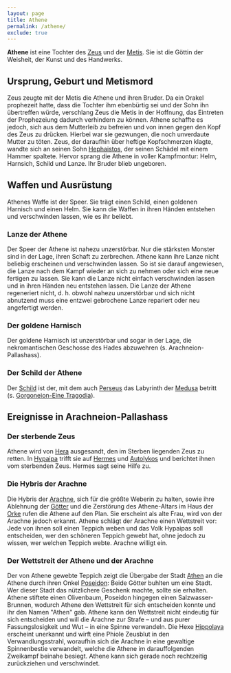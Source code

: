 ```yaml
---
layout: page
title: Athene
permalink: /athene/
exclude: true
---
```


**Athene** ist eine Tochter des [Zeus](/zeus/) und der [Metis](/metis/). Sie ist die Göttin der Weisheit, der Kunst und des Handwerks.

## Ursprung, Geburt und Metismord

Zeus zeugte mit der Metis die Athene und ihren Bruder. Da ein Orakel prophezeit hatte, dass die Tochter ihm ebenbürtig sei und der Sohn ihn übertreffen würde, verschlang Zeus die Metis in der Hoffnung, das Eintreten der Prophezeiung dadurch verhindern zu können. Athene schaffte es jedoch, sich aus dem Mutterleib zu befreien und von innen gegen den Kopf des Zeus zu drücken. Hierbei war sie gezwungen, die noch unverdaute Mutter zu töten. Zeus, der daraufhin über heftige Kopfschmerzen klagte, wandte sich an seinen Sohn [Hephaistos](/hephaistos/), der seinen Schädel mit einem Hammer spaltete. Hervor sprang die Athene in voller Kampfmontur: Helm, Harnsich, Schild und Lanze. Ihr Bruder blieb ungeboren.

## Waffen und Ausrüstung

Athenes Waffe ist der Speer. Sie trägt einen Schild, einen goldenen Harnisch und einen Helm. Sie kann die Waffen in ihren Händen entstehen und verschwinden lassen, wie es ihr beliebt.

### Lanze der Athene

Der Speer der Athene ist nahezu unzerstörbar. Nur die stärksten Monster sind in der Lage, ihren Schaft zu zerbrechen. Athene kann ihre Lanze nicht beliebig erscheinen und verschwinden lassen. So ist sie darauf angewiesen, die Lanze nach dem Kampf wieder an sich zu nehmen oder sich eine neue fertigen zu lassen. Sie kann die Lanze nicht einfach verschwinden lassen und in ihren Händen neu entstehen lassen. Die Lanze der Athene regeneriert nicht, d. h. obwohl nahezu unzerstörbar und sich nicht abnutzend muss eine entzwei gebrochene Lanze repariert oder neu angefertigt werden.

### Der goldene Harnisch

Der goldene Harnisch ist unzerstörbar und sogar in der Lage, die nekromantischen Geschosse des Hades abzuwehren (s. Arachneion-Pallashass).

### Der Schild der Athene

Der [Schild](/spiegelschild-der-athene/) ist der, mit dem auch [Perseus](/perseus/) das Labyrinth der [Medusa](/medusa/) betritt (s. [Gorgoneion-Eine Tragodia](/gorgoneion-eine-tragodia/)).

## Ereignisse in Arachneion-Pallashass

### Der sterbende Zeus

Athene wird von [Hera](/hera/) ausgesandt, den im Sterben liegenden Zeus zu retten. In [Hypaipa](/hypaipa/) trifft sie auf [Hermes](/hermes/) und [Autolykos](/autolykos/) und berichtet ihnen vom sterbenden Zeus. Hermes sagt seine Hilfe zu.

### Die Hybris der Arachne

Die Hybris der [Arachne](/arachne/), sich für die größte Weberin zu halten, sowie ihre Ablehnung der [Götter](/goetter/) und die Zerstörung des Athene-Altars im Haus der [Orke](/orke/) rufen die Athene auf den Plan. Sie erscheint als alte Frau, wird von der Arachne jedoch erkannt. Athene schlägt der Arachne einen Wettstreit vor: Jede von ihnen soll einen Teppich weben und das Volk Hypaipas soll entscheiden, wer den schöneren Teppich gewebt hat, ohne jedoch zu wissen, wer welchen Teppich webte. Arachne willigt ein.

### Der Wettstreit der Athene und der Arachne

Der von Athene gewebte Teppich zeigt die Übergabe der Stadt [Athen](/athen/) an die Athene durch ihren Onkel [Poseidon](/poseidon/): Beide Götter buhlten um eine Stadt. Wer dieser Stadt das nützlichere Geschenk machte, sollte sie erhalten. Athene stiftete einen Olivenbaum, Poseidon hingegen einen Salzwasser-Brunnen, wodurch Athene den Wettstreit für sich entscheiden konnte und ihr den Namen "Athen" gab. Athene kann den Wettstreit nicht eindeutig für sich entscheiden und will die Arachne zur Strafe – und aus purer Fassungslosigkeit und Wut – in eine Spinne verwandeln. Die Hexe [Hippolaya](/hippolaya/) erscheint unerkannt und wirft eine Phiole Zeusblut in den Verwandlungsstrahl, woraufhin sich die Arachne in eine gewaltige Spinnenbestie verwandelt, welche die Athene im darauffolgenden Zweikampf beinahe besiegt. Athene kann sich gerade noch rechtzeitig zurückziehen und verschwindet.
